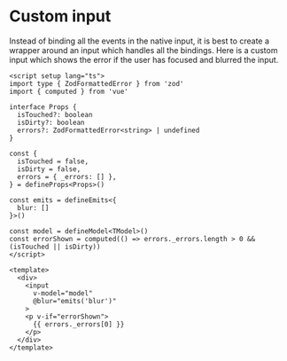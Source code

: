 # Custom input

Instead of binding all the events in the native input, it is best to create a wrapper around an input which handles all the bindings.
Here is a custom input which shows the error if the user has focused and blurred the input.

```vue
<script setup lang="ts">
import type { ZodFormattedError } from 'zod'
import { computed } from 'vue'

interface Props {
  isTouched?: boolean
  isDirty?: boolean
  errors?: ZodFormattedError<string> | undefined
}

const {
  isTouched = false,
  isDirty = false,
  errors = { _errors: [] },
} = defineProps<Props>()

const emits = defineEmits<{
  blur: []
}>()

const model = defineModel<TModel>()
const errorShown = computed(() => errors._errors.length > 0 && (isTouched || isDirty))
</script>

<template>
  <div>
    <input
      v-model="model"
      @blur="emits('blur')"
    >
    <p v-if="errorShown">
      {{ errors._errors[0] }}
    </p>
  </div>
</template>
```
